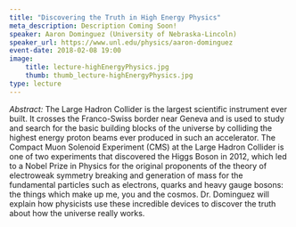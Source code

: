 ```yaml
---
title: "Discovering the Truth in High Energy Physics"
meta_description: Description Coming Soon!
speaker: Aaron Dominguez (University of Nebraska-Lincoln)
speaker_url: https://www.unl.edu/physics/aaron-dominguez
event-date: 2018-02-08 19:00
image:
    title: lecture-highEnergyPhysics.jpg
    thumb: thumb_lecture-highEnergyPhysics.jpg
type: lecture
---
```

*Abstract:*
The Large Hadron Collider is the largest scientific instrument ever built.  It crosses the Franco-Swiss border near Geneva and is used to study and search for the basic building blocks of the universe by colliding the highest energy proton beams ever produced in such an accelerator.  The Compact Muon Solenoid Experiment (CMS) at the Large Hadron Collider is one of two experiments that discovered the Higgs Boson in 2012, which led to a Nobel Prize in Physics for the original proponents of the theory of electroweak symmetry breaking and generation of mass for the fundamental particles such as electrons, quarks and heavy gauge bosons: the things which make up me, you and the cosmos.  Dr. Dominguez will explain how physicists use these incredible devices to discover the truth about how the universe really works.
